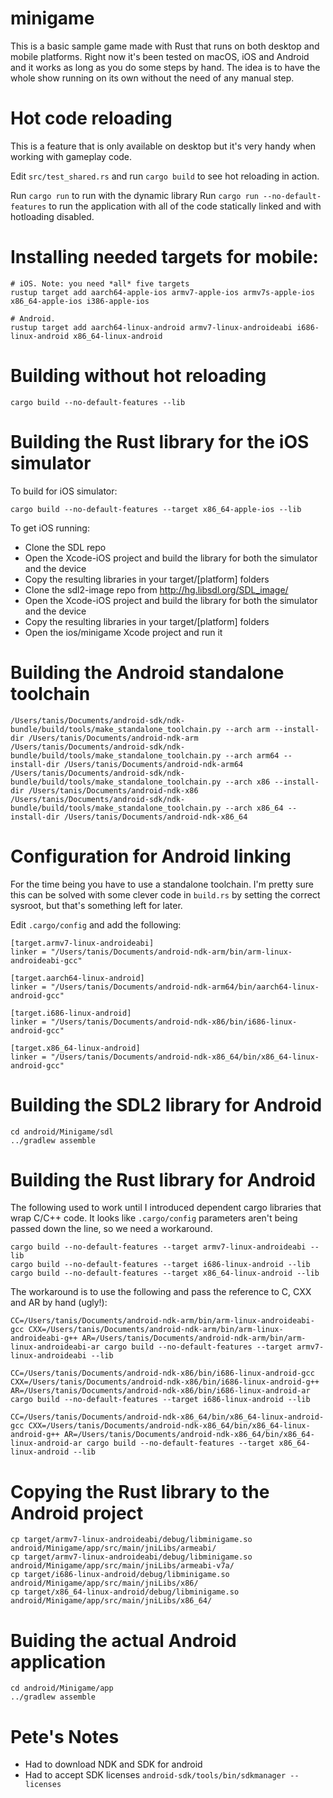 # minigame

This is a basic sample game made with Rust that runs on both desktop and mobile platforms.
Right now it's been tested on macOS, iOS and Android and it works as long as you do some steps by hand.
The idea is to have the whole show running on its own without the need of any manual step.

# Hot code reloading

This is a feature that is only available on desktop but it's very handy when working with gameplay code.

Edit `src/test_shared.rs` and run `cargo build` to see hot reloading in action.

Run `cargo run` to run with the dynamic library
Run `cargo run --no-default-features` to run the application with all of the code statically linked and with hotloading disabled.

# Installing needed targets for mobile:

```
# iOS. Note: you need *all* five targets
rustup target add aarch64-apple-ios armv7-apple-ios armv7s-apple-ios x86_64-apple-ios i386-apple-ios

# Android.
rustup target add aarch64-linux-android armv7-linux-androideabi i686-linux-android x86_64-linux-android
```

# Building without hot reloading

```
cargo build --no-default-features --lib
```

# Building the Rust library for the iOS simulator

To build for iOS simulator:
```
cargo build --no-default-features --target x86_64-apple-ios --lib
```

To get iOS running:

- Clone the SDL repo
- Open the Xcode-iOS project and build the library for both the simulator and the device
- Copy the resulting libraries in your target/[platform] folders
- Clone the sdl2-image repo from http://hg.libsdl.org/SDL_image/
- Open the Xcode-iOS project and build the library for both the simulator and the device
- Copy the resulting libraries in your target/[platform] folders
- Open the ios/minigame Xcode project and run it

# Building the Android standalone toolchain
```
/Users/tanis/Documents/android-sdk/ndk-bundle/build/tools/make_standalone_toolchain.py --arch arm --install-dir /Users/tanis/Documents/android-ndk-arm
/Users/tanis/Documents/android-sdk/ndk-bundle/build/tools/make_standalone_toolchain.py --arch arm64 --install-dir /Users/tanis/Documents/android-ndk-arm64
/Users/tanis/Documents/android-sdk/ndk-bundle/build/tools/make_standalone_toolchain.py --arch x86 --install-dir /Users/tanis/Documents/android-ndk-x86
/Users/tanis/Documents/android-sdk/ndk-bundle/build/tools/make_standalone_toolchain.py --arch x86_64 --install-dir /Users/tanis/Documents/android-ndk-x86_64
```

# Configuration for Android linking

For the time being you have to use a standalone toolchain. I'm pretty sure this can be solved with some clever
code in `build.rs` by setting the correct sysroot, but that's something left for later.

Edit `.cargo/config` and add the following:

```
[target.armv7-linux-androideabi]
linker = "/Users/tanis/Documents/android-ndk-arm/bin/arm-linux-androideabi-gcc"

[target.aarch64-linux-android]
linker = "/Users/tanis/Documents/android-ndk-arm64/bin/aarch64-linux-android-gcc"

[target.i686-linux-android]
linker = "/Users/tanis/Documents/android-ndk-x86/bin/i686-linux-android-gcc"

[target.x86_64-linux-android]
linker = "/Users/tanis/Documents/android-ndk-x86_64/bin/x86_64-linux-android-gcc"

```

# Building the SDL2 library for Android

```
cd android/Minigame/sdl
../gradlew assemble
```

# Building the Rust library for Android

The following used to work until I introduced dependent cargo libraries that wrap C/C++ code. It looks like `.cargo/config` parameters aren't being passed down the line, so we need a workaround.

```
cargo build --no-default-features --target armv7-linux-androideabi --lib
cargo build --no-default-features --target i686-linux-android --lib
cargo build --no-default-features --target x86_64-linux-android --lib
```

The workaround is to use the following and pass the reference to C, CXX and AR by hand (ugly!):

```
CC=/Users/tanis/Documents/android-ndk-arm/bin/arm-linux-androideabi-gcc CXX=/Users/tanis/Documents/android-ndk-arm/bin/arm-linux-androideabi-g++ AR=/Users/tanis/Documents/android-ndk-arm/bin/arm-linux-androideabi-ar cargo build --no-default-features --target armv7-linux-androideabi --lib

CC=/Users/tanis/Documents/android-ndk-x86/bin/i686-linux-android-gcc CXX=/Users/tanis/Documents/android-ndk-x86/bin/i686-linux-android-g++ AR=/Users/tanis/Documents/android-ndk-x86/bin/i686-linux-android-ar cargo build --no-default-features --target i686-linux-android --lib

CC=/Users/tanis/Documents/android-ndk-x86_64/bin/x86_64-linux-android-gcc CXX=/Users/tanis/Documents/android-ndk-x86_64/bin/x86_64-linux-android-g++ AR=/Users/tanis/Documents/android-ndk-x86_64/bin/x86_64-linux-android-ar cargo build --no-default-features --target x86_64-linux-android --lib
```

# Copying the Rust library to the Android project

```
cp target/armv7-linux-androideabi/debug/libminigame.so android/Minigame/app/src/main/jniLibs/armeabi/
cp target/armv7-linux-androideabi/debug/libminigame.so android/Minigame/app/src/main/jniLibs/armeabi-v7a/
cp target/i686-linux-android/debug/libminigame.so android/Minigame/app/src/main/jniLibs/x86/
cp target/x86_64-linux-android/debug/libminigame.so android/Minigame/app/src/main/jniLibs/x86_64/
```

# Buiding the actual Android application
```
cd android/Minigame/app
../gradlew assemble
```


# Pete's Notes
- Had to download NDK and SDK for android
- Had to accept SDK licenses `android-sdk/tools/bin/sdkmanager --licenses`

